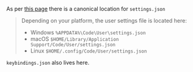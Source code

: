 
As per [this page](https://code.visualstudio.com/docs/getstarted/settings#_settings-file-locations)
there is a canonical location for `settings.json`

> Depending on your platform, the user settings file is located here:
> - Windows `%APPDATA%\Code\User\settings.json`
> - macOS `$HOME/Library/Application Support/Code/User/settings.json`
> - Linux `$HOME/.config/Code/User/settings.json`

`keybindings.json` also lives here.
